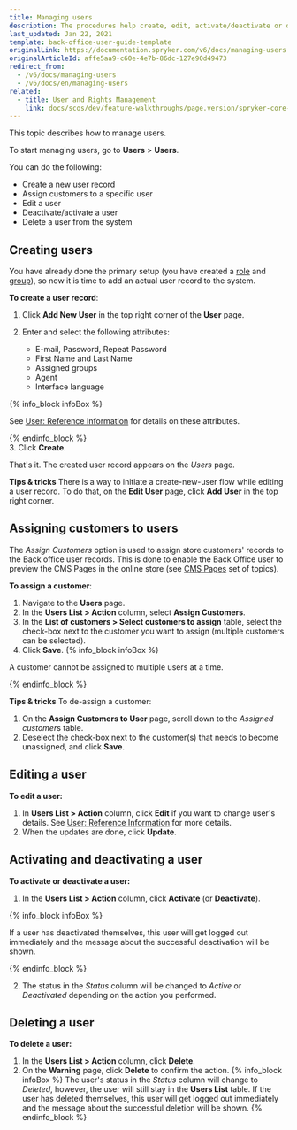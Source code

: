 ```yaml
---
title: Managing users
description: The procedures help create, edit, activate/deactivate or delete Back Office users, set a language to the Back Office user account, and make a user be an agent.
last_updated: Jan 22, 2021
template: back-office-user-guide-template
originalLink: https://documentation.spryker.com/v6/docs/managing-users
originalArticleId: affe5aa9-c60e-4e7b-86dc-127e90d49473
redirect_from:
  - /v6/docs/managing-users
  - /v6/docs/en/managing-users
related:
  - title: User and Rights Management
    link: docs/scos/dev/feature-walkthroughs/page.version/spryker-core-back-office-feature-walkthrough/user-and-rights-overview.html
---
```


This topic describes how to manage users.

To start managing users, go to **Users** > **Users**.

You can do the following:
* Create a new user record
* Assign customers to a specific user
* Edit a user
* Deactivate/activate a user
* Delete a user from the system

## Creating users

You have already done the primary setup (you have created a [role](/docs/scos/user/back-office-user-guides/{{page.version}}/users/roles-groups-and-users/managing-roles.html) and [group](/docs/scos/user/back-office-user-guides/{{page.version}}/users/roles-groups-and-users/managing-groups.html)), so now it is time to add an actual user record to the system.

**To create a user record**:
1. Click **Add New User** in the top right corner of the **User** page.
2. Enter and select the following attributes:

    * E-mail, Password, Repeat Password
    * First Name and Last Name
    * Assigned groups
    * Agent
    * Interface language

{% info_block infoBox %}

 See [User: Reference Information](/docs/scos/user/back-office-user-guides/{{page.version}}/users/roles-groups-and-users/references/reference-information-user.html) for details on these attributes.

{% endinfo_block %}       
3. Click **Create**.

That's it. The created user record appears on the *Users* page.    

**Tips & tricks**
There is a way to initiate a create-new-user flow while editing a user record. To do that, on the **Edit User** page, click **Add User** in the top right corner.


## Assigning customers to users
The *Assign Customers* option is used to assign store customers' records to the Back office user records. This is done to enable the Back Office user to preview the CMS Pages in the online store (see [CMS Pages](/docs/scos/user/back-office-user-guides/{{page.version}}/content/pages/managing-cms-pages.html#previewing-cms-pages) set of topics).

**To assign a customer**:
1. Navigate to the **Users** page.
2. In the **Users List > Action** column, select **Assign Customers**.
3. In the **List of customers > Select customers to assign** table, select the check-box next to the customer you want to assign (multiple customers can be selected).
4. Click **Save**.
{% info_block infoBox %}

A customer cannot be assigned to multiple users at a time.

{% endinfo_block %}

**Tips & tricks**
To de-assign a customer:
1. On the **Assign Customers to User** page, scroll down to the *Assigned customer*s table.
2. Deselect the check-box next to the customer(s) that needs to become unassigned, and click **Save**.


## Editing a user
**To edit a user:**
1. In **Users List > Action** column, click **Edit**  if you want to change user's details. See [User: Reference Information](/docs/scos/user/back-office-user-guides/{{page.version}}/users/roles-groups-and-users/references/reference-information-user.html) for  more details.
2. When the updates are done, click **Update**.

## Activating and deactivating a user
**To activate or deactivate a user:**
1. In the **Users List > Action** column, click **Activate** (or **Deactivate**).

{% info_block infoBox %}

If a user has deactivated themselves, this user will get logged out immediately and the message about the successful deactivation will be shown.

{% endinfo_block %}

2. The status in the _Status_ column will be changed to *Active* or *Deactivated* depending on the action you performed.

 ## Deleting a user

**To delete a user:**
 1. In the **Users List > Action** column, click **Delete**.
2. On the **Warning** page, click **Delete** to confirm the action.
{% info_block infoBox %}
The user's status in the _Status_ column will change to _Deleted_, however, the user will still stay in the **Users List** table. If the user has deleted themselves, this user will get logged out immediately and the message about the successful deletion will be shown.
{% endinfo_block %}
